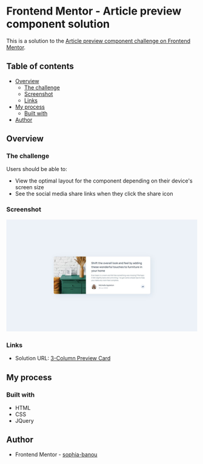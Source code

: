 # Frontend Mentor - Article preview component solution

This is a solution to the [Article preview component challenge on Frontend Mentor](https://www.frontendmentor.io/challenges/article-preview-component-dYBN_pYFT).

## Table of contents

- [Overview](#overview)
  - [The challenge](#the-challenge)
  - [Screenshot](#screenshot)
  - [Links](#links)
- [My process](#my-process)
  - [Built with](#built-with)
- [Author](#author)


## Overview

### The challenge

Users should be able to:

- View the optimal layout for the component depending on their device's screen size
- See the social media share links when they click the share icon

### Screenshot

![](./images/screenshot.jpg)

### Links

- Solution URL: [3-Column Preview Card](https://sophia-banou.github.io/frontend-mentor/3-column-preview-card-component-main/)

## My process

### Built with

- HTML
- CSS
- JQuery

## Author

- Frontend Mentor - [sophia-banou](https://www.frontendmentor.io/profile/sophia-banou)

